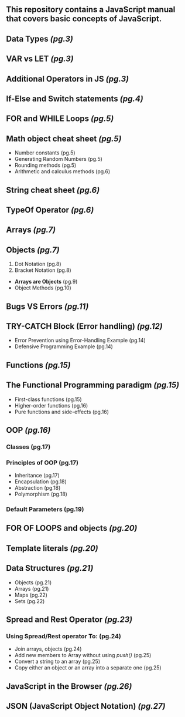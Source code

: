 ## This repository contains a JavaScript manual that covers basic concepts of JavaScript. 

## Data Types                         _(pg.3)_
## VAR vs LET                         _(pg.3)_
## Additional Operators in JS         _(pg.3)_
## If-Else and Switch statements      _(pg.4)_
## FOR and WHILE Loops                _(pg.5)_
## Math object cheat sheet            _(pg.5)_
* Number constants                    (pg.5)
* Generating Random Numbers           (pg.5)
* Rounding methods                    (pg.5)
* Arithmetic and calculus methods     (pg.6)
## String cheat sheet                 _(pg.6)_
## TypeOf Operator                    _(pg.6)_
## Arrays                             _(pg.7)_
## Objects                            _(pg.7)_
1. Dot Notation                       (pg.8)
2. Bracket Notation               (pg.8)
* **Arrays are Objects**             (pg.9)
* Object Methods                 (pg.10)
## Bugs VS Errors                       _(pg.11)_
## TRY-CATCH Block (Error handling)         _(pg.12)_
* Error Prevention using Error-Handling Example       (pg.14)
* Defensive Programming Example       (pg.14)
## Functions           _(pg.15)_
## The Functional Programming paradigm           _(pg.15)_
* First-class functions    (pg.15)
* Higher-order functions    (pg.16)
* Pure functions and side-effects    (pg.16)
## OOP   _(pg.16)_
###  Classes (pg.17)
###  Principles of OOP   (pg.17)
* Inheritance    (pg.17)
* Encapsulation    (pg.18)
* Abstraction   (pg.18)
* Polymorphism   (pg.18)
### Default Parameters    (pg.19)
## FOR OF LOOPS and objects    _(pg.20)_
## Template literals      _(pg.20)_
## Data Structures   _(pg.21)_
* Objects   (pg.21)
* Arrays   (pg.21)
* Maps   (pg.22)
* Sets    (pg.22)
## Spread and Rest Operator    _(pg.23)_
### Using Spread/Rest operator To:    (pg.24)
* Join arrays, objects    (pg.24)
* Add new members to Array without using _push()_    (pg.25)
* Convert a string to an array       (pg.25)
* Copy either an object or an array into a separate one    (pg.25)
## JavaScript in the Browser    _(pg.26)_
## JSON (JavaScript Object Notation)    _(pg.27)_
